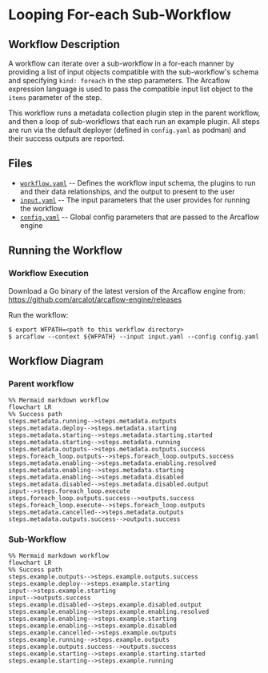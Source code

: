 # Looping For-each Sub-Workflow

## Workflow Description

A workflow can iterate over a sub-workflow in a for-each manner by providing a list of input objects compatible with the sub-workflow's schema and specifying `kind: foreach` in the step parameters. The Arcaflow expression language is used to pass the compatible input list object to the `items` parameter of the step.

This workflow runs a metadata collection plugin step in the parent workflow, and then a loop of sub-workflows that each run an example plugin. All steps are run via the default deployer (defined in `config.yaml` as podman) and their success outputs are reported.

## Files

- [`workflow.yaml`](workflow.yaml) -- Defines the workflow input schema, the plugins to run
  and their data relationships, and the output to present to the user
- [`input.yaml`](input.yaml) -- The input parameters that the user provides for running
  the workflow
- [`config.yaml`](config.yaml) -- Global config parameters that are passed to the Arcaflow
  engine
                     
## Running the Workflow

### Workflow Execution

Download a Go binary of the latest version of the Arcaflow engine from: https://github.com/arcalot/arcaflow-engine/releases
 
Run the workflow:
```
$ export WFPATH=<path to this workflow directory>
$ arcaflow --context ${WFPATH} --input input.yaml --config config.yaml
```

## Workflow Diagram

### Parent workflow

```mermaid
%% Mermaid markdown workflow
flowchart LR
%% Success path
steps.metadata.running-->steps.metadata.outputs
steps.metadata.deploy-->steps.metadata.starting
steps.metadata.starting-->steps.metadata.starting.started
steps.metadata.starting-->steps.metadata.running
steps.metadata.outputs-->steps.metadata.outputs.success
steps.foreach_loop.outputs-->steps.foreach_loop.outputs.success
steps.metadata.enabling-->steps.metadata.enabling.resolved
steps.metadata.enabling-->steps.metadata.starting
steps.metadata.enabling-->steps.metadata.disabled
steps.metadata.disabled-->steps.metadata.disabled.output
input-->steps.foreach_loop.execute
steps.foreach_loop.outputs.success-->outputs.success
steps.foreach_loop.execute-->steps.foreach_loop.outputs
steps.metadata.cancelled-->steps.metadata.outputs
steps.metadata.outputs.success-->outputs.success
```

### Sub-Workflow

```mermaid
%% Mermaid markdown workflow
flowchart LR
%% Success path
steps.example.outputs-->steps.example.outputs.success
steps.example.deploy-->steps.example.starting
input-->steps.example.starting
input-->outputs.success
steps.example.disabled-->steps.example.disabled.output
steps.example.enabling-->steps.example.enabling.resolved
steps.example.enabling-->steps.example.starting
steps.example.enabling-->steps.example.disabled
steps.example.cancelled-->steps.example.outputs
steps.example.running-->steps.example.outputs
steps.example.outputs.success-->outputs.success
steps.example.starting-->steps.example.starting.started
steps.example.starting-->steps.example.running
```